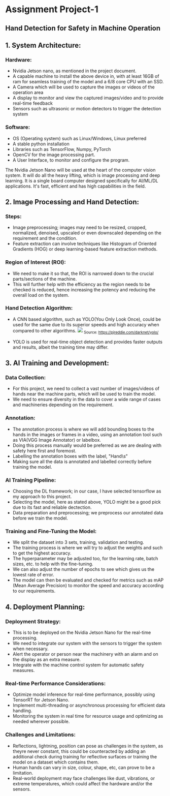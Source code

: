 # Assignment Project-1
## Hand Detection for Safety in Machine Operation

## **1. System Architecture:**
### **Hardware:**
- Nvidia Jetson nano, as mentioned in the project document.
- A capable machine to install the above device in, with at least 16GB of ram for seamless training of the model and a 6/8 core CPU with an SSD.
- A Camera which will be used to capture the images or videos of the operation area
- A display to monitor and view the captured images/video and to provide real-time feedback
- Sensors such as ultrasonic or motion detectors to trigger the detection system
### **Software:**
- OS (Operating system) such as Linux/Windows, Linux preferred
- A stable python installation
- Libraries such as TensorFlow, Numpy, PyTorch
- OpenCV for the image processing part.
- A User Interface, to monitor and configure the program.

The Nvidia Jetson Nano will be used at the heart of the computer vision system. It will do all the heavy lifting, which is image processing and deep learning. It is a single board computer designed specifically for AI/ML/DL applications. It's fast, efficient and has high capabilities in the field. 

## **2. Image Processing and Hand Detection:**
### **Steps:**
- Image preprocessing; images may need to be resized, cropped, normalized, denoised, upscaled or even downscaled depending on the requirement and the condition.
- Feature extraction can involve techniques like Histogram of Oriented Gradients (HOG) or deep learning-based feature extraction methods.
### **Region of Interest (ROI):**
- We need to make it so that, the ROI is narrowed down to the crucial parts/sections of the machine.
- This will further help with the efficiency as the region needs to be checked is reduced, hence increasing the potency and reducing the overall load on the system.
### **Hand Detection Algorithm:**
- A CNN based algorithm, such as YOLO(You Only Look Once), could be used for the same due to its superior speeds and high accuracy when compared to other algorithms.
![](https://pjreddie.com/media/image/map50blue.png)
<sub>Source: https://pjreddie.com/darknet/yolo/</sub>

- YOLO is used for real-time object detection and provides faster outputs and results, albeit the training time may differ.

## **3. AI Training and Development:**
### **Data Collection:**
- For this project, we need to collect a vast number of images/videos of hands near the machine parts, which will be used to train the model.
- We need to ensure diversity in the data to cover a wide range of cases and machineries depending on the requirement.
### **Annotation:**
- The annotation process is where we will add bounding boxes to the hands in the images or frames in a video, using an annotation tool such as VIA(VGG Image Annotator) or labelbox.
- Doing this process manually would be preferred as we are dealing with safety here first and foremost.
- Labelling the annotation boxes with the label, "Hand\s"
- Making sure all the data is annotated and labelled correctly before training the model.
### **AI Training Pipeline:**
- Choosing the DL framework; in our case, I have selected tensorflow as my approach to this project.
- Selecting the model, here as stated above, YOLO might be a good pick due to its fast and reliable dectection.
- Data preparation and preprocessing; we preprocess our annotated data before we train the model.
### **Training and Fine-Tuning the Model:**
- We split the dataset into 3 sets, training, validation and testing.
- The training process is where we will try to adjust the weights and such to get the highest accuracy.
- The hyperparameter may be adjusted too, for the learning rate, batch sizes, etc. to help with the fine-tuning.
- We can also adjust the number of epochs to see which gives us the lowest rate of error.
- The model can then be evaluated and checked for metrics such as mAP (Mean Average Precision) to monitor the speed and accuracy according to our requirements.

## **4. Deployment Planning:**
### **Deployment Strategy:**
- This is to be deployed on the Nvidia Jetson Nano for the real-time processing.
- We need to integrate our system with the sensors to trigger the system when necessary.
- Alert the operator or person near the machinery with an alarm and on the display as an extra measure.
- Integrate with the machine control system for automatic safety measures.
### **Real-time Performance Considerations:**
- Optimize model inference for real-time performance, possibly using TensorRT for Jetson Nano.
- Implement multi-threading or asynchronous processing for efficient data handling.
- Monitoring the system in real time for resource usage and optimizing as needed wherever possible.
### **Challenges and Limitations:**
- Reflections, lightning, position can pose as challenges in the system, as theyre never constant, this could be counteracted by adding an additional check during training for reflective surfaces or training the model on a dataset which contains them.
- Human hands can vary in size, colour, shape, etc, can prove to be a limitation.
- Real-world deployment may face challenges like dust, vibrations, or extreme temperatures, which could affect the hardware and/or the sensors.

